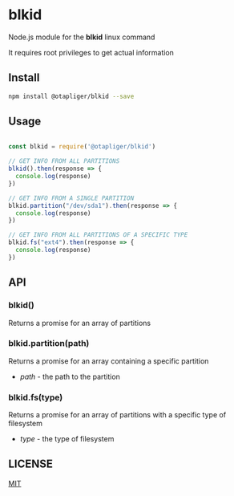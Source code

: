 # blkid

Node.js module for the **blkid** linux command

It requires root privileges to get actual information

## Install

```sh
npm install @otapliger/blkid --save
```

## Usage

```javascript

const blkid = require('@otapliger/blkid')

// GET INFO FROM ALL PARTITIONS
blkid().then(response => {
  console.log(response)
})

// GET INFO FROM A SINGLE PARTITION
blkid.partition("/dev/sda1").then(response => {
  console.log(response)
})

// GET INFO FROM ALL PARTITIONS OF A SPECIFIC TYPE
blkid.fs("ext4").then(response => {
  console.log(response)
})
```

## API

### blkid()

Returns a promise for an array of partitions

### blkid.partition(path)

Returns a promise for an array containing a specific partition

* *path* - the path to the partition

### blkid.fs(type)

Returns a promise for an array of partitions with a specific type of filesystem

* *type* - the type of filesystem

## LICENSE

[MIT](https://github.com/otapliger/blkid/blob/master/LICENSE)